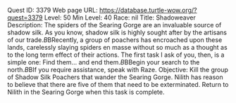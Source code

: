 Quest ID: 3379
Web page URL: https://database.turtle-wow.org/?quest=3379
Level: 50
Min Level: 40
Race: nil
Title: Shadoweaver
Description: The spiders of the Searing Gorge are an invaluable source of shadow silk. As you know, shadow silk is highly sought after by the artisans of our trade.$B$BRecently, a group of poachers has encroached upon these lands, carelessly slaying spiders en masse without so much as a thought as to the long term effect of their actions. The first task I ask of you, then, is a simple one: Find them... and end them.$B$BBegin your search to the north.$B$BIf you require assistance, speak with Raze.
Objective: Kill the group of Shadow Silk Poachers that wander the Searing Gorge. Nilith has reason to believe that there are five of them that need to be exterminated. Return to Nilith in the Searing Gorge when this task is complete.
